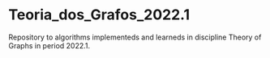 # Teoria_dos_Grafos_2022.1
Repository to algorithms implementeds and learneds in discipline Theory of Graphs in period 2022.1.
